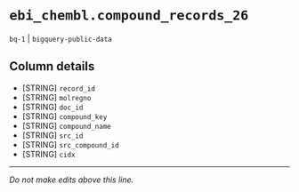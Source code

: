# `ebi_chembl.compound_records_26`
`bq-1` | `bigquery-public-data`

## Column details
* [STRING]    `record_id`
* [STRING]    `molregno`
* [STRING]    `doc_id`
* [STRING]    `compound_key`
* [STRING]    `compound_name`
* [STRING]    `src_id`
* [STRING]    `src_compound_id`
* [STRING]    `cidx`

-------------------------------------------------------------------------------
*Do not make edits above this line.*

